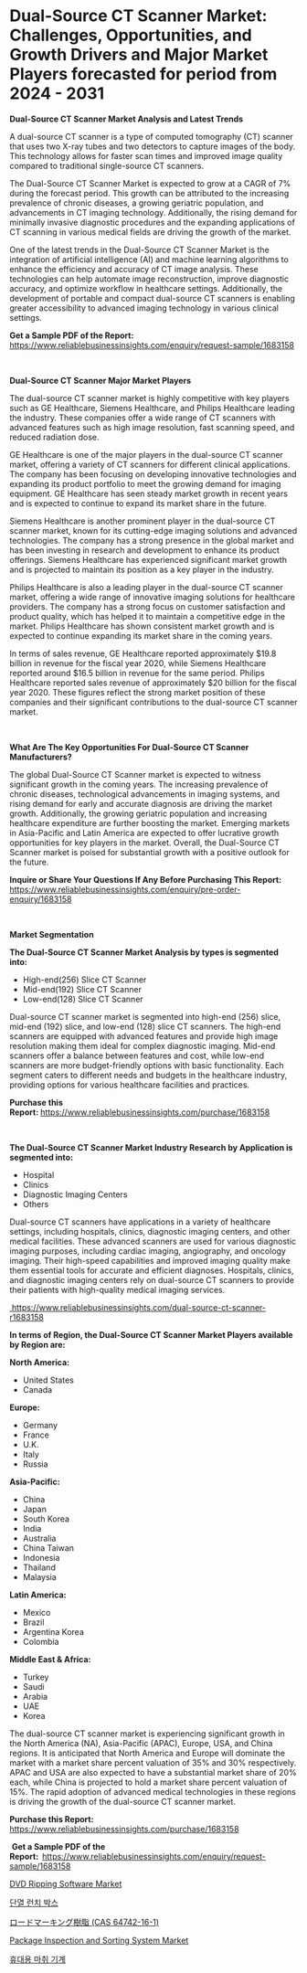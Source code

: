 <p><h1>Dual-Source CT Scanner Market: Challenges, Opportunities, and Growth Drivers and Major Market Players forecasted for period from 2024 - 2031</h1></p><p><strong>Dual-Source CT Scanner Market Analysis and Latest Trends</strong></p>
<p><p>A dual-source CT scanner is a type of computed tomography (CT) scanner that uses two X-ray tubes and two detectors to capture images of the body. This technology allows for faster scan times and improved image quality compared to traditional single-source CT scanners.</p><p>The Dual-Source CT Scanner Market is expected to grow at a CAGR of 7% during the forecast period. This growth can be attributed to the increasing prevalence of chronic diseases, a growing geriatric population, and advancements in CT imaging technology. Additionally, the rising demand for minimally invasive diagnostic procedures and the expanding applications of CT scanning in various medical fields are driving the growth of the market.</p><p>One of the latest trends in the Dual-Source CT Scanner Market is the integration of artificial intelligence (AI) and machine learning algorithms to enhance the efficiency and accuracy of CT image analysis. These technologies can help automate image reconstruction, improve diagnostic accuracy, and optimize workflow in healthcare settings. Additionally, the development of portable and compact dual-source CT scanners is enabling greater accessibility to advanced imaging technology in various clinical settings.</p></p>
<p><strong>Get a Sample PDF of the Report:&nbsp;</strong> <a href="https://www.reliablebusinessinsights.com/enquiry/request-sample/1683158">https://www.reliablebusinessinsights.com/enquiry/request-sample/1683158</a></p>
<p>&nbsp;</p>
<p><strong>Dual-Source CT Scanner Major Market Players</strong></p>
<p><p>The dual-source CT scanner market is highly competitive with key players such as GE Healthcare, Siemens Healthcare, and Philips Healthcare leading the industry. These companies offer a wide range of CT scanners with advanced features such as high image resolution, fast scanning speed, and reduced radiation dose.</p><p>GE Healthcare is one of the major players in the dual-source CT scanner market, offering a variety of CT scanners for different clinical applications. The company has been focusing on developing innovative technologies and expanding its product portfolio to meet the growing demand for imaging equipment. GE Healthcare has seen steady market growth in recent years and is expected to continue to expand its market share in the future.</p><p>Siemens Healthcare is another prominent player in the dual-source CT scanner market, known for its cutting-edge imaging solutions and advanced technologies. The company has a strong presence in the global market and has been investing in research and development to enhance its product offerings. Siemens Healthcare has experienced significant market growth and is projected to maintain its position as a key player in the industry.</p><p>Philips Healthcare is also a leading player in the dual-source CT scanner market, offering a wide range of innovative imaging solutions for healthcare providers. The company has a strong focus on customer satisfaction and product quality, which has helped it to maintain a competitive edge in the market. Philips Healthcare has shown consistent market growth and is expected to continue expanding its market share in the coming years.</p><p>In terms of sales revenue, GE Healthcare reported approximately $19.8 billion in revenue for the fiscal year 2020, while Siemens Healthcare reported around $16.5 billion in revenue for the same period. Philips Healthcare reported sales revenue of approximately $20 billion for the fiscal year 2020. These figures reflect the strong market position of these companies and their significant contributions to the dual-source CT scanner market.</p></p>
<p>&nbsp;</p>
<p><strong>What Are The Key Opportunities For Dual-Source CT Scanner Manufacturers?</strong></p>
<p><p>The global Dual-Source CT Scanner market is expected to witness significant growth in the coming years. The increasing prevalence of chronic diseases, technological advancements in imaging systems, and rising demand for early and accurate diagnosis are driving the market growth. Additionally, the growing geriatric population and increasing healthcare expenditure are further boosting the market. Emerging markets in Asia-Pacific and Latin America are expected to offer lucrative growth opportunities for key players in the market. Overall, the Dual-Source CT Scanner market is poised for substantial growth with a positive outlook for the future.</p></p>
<p><strong>Inquire or Share Your Questions If Any Before Purchasing This Report:</strong> <a href="https://www.reliablebusinessinsights.com/enquiry/pre-order-enquiry/1683158">https://www.reliablebusinessinsights.com/enquiry/pre-order-enquiry/1683158</a></p>
<p>&nbsp;</p>
<p><strong>Market Segmentation</strong></p>
<p><strong>The Dual-Source CT Scanner Market Analysis by types is segmented into:</strong></p>
<p><ul><li>High-end(256) Slice CT Scanner</li><li>Mid-end(192) Slice CT Scanner</li><li>Low-end(128) Slice CT Scanner</li></ul></p>
<p><p>Dual-source CT scanner market is segmented into high-end (256) slice, mid-end (192) slice, and low-end (128) slice CT scanners. The high-end scanners are equipped with advanced features and provide high image resolution making them ideal for complex diagnostic imaging. Mid-end scanners offer a balance between features and cost, while low-end scanners are more budget-friendly options with basic functionality. Each segment caters to different needs and budgets in the healthcare industry, providing options for various healthcare facilities and practices.</p></p>
<p><strong>Purchase this Report:&nbsp;</strong><a href="https://www.reliablebusinessinsights.com/purchase/1683158">https://www.reliablebusinessinsights.com/purchase/1683158</a></p>
<p>&nbsp;</p>
<p><strong>The Dual-Source CT Scanner Market Industry Research by Application is segmented into:</strong></p>
<p><ul><li>Hospital</li><li>Clinics</li><li>Diagnostic Imaging Centers</li><li>Others</li></ul></p>
<p><p>Dual-source CT scanners have applications in a variety of healthcare settings, including hospitals, clinics, diagnostic imaging centers, and other medical facilities. These advanced scanners are used for various diagnostic imaging purposes, including cardiac imaging, angiography, and oncology imaging. Their high-speed capabilities and improved imaging quality make them essential tools for accurate and efficient diagnoses. Hospitals, clinics, and diagnostic imaging centers rely on dual-source CT scanners to provide their patients with high-quality medical imaging services.</p></p>
<p><a href="https://www.reliablebusinessinsights.com/dual-source-ct-scanner-r1683158">&nbsp;https://www.reliablebusinessinsights.com/dual-source-ct-scanner-r1683158</a></p>
<p><strong>In terms of Region, the Dual-Source CT Scanner Market Players available by Region are:</strong></p>
<p>
    <p> <strong> North America: </strong>
        <ul>
            <li>United States</li>
            <li>Canada</li>
        </ul>
        </p> 
    <p> <strong> Europe: </strong>
        <ul>
            <li>Germany</li>
            <li>France</li>
            <li>U.K.</li>
            <li>Italy</li>
            <li>Russia</li>
        </ul>
        </p> 
    <p> <strong> Asia-Pacific: </strong>
        <ul>
            <li>China</li>
            <li>Japan</li>
            <li>South Korea</li>
            <li>India</li>
            <li>Australia</li>
            <li>China Taiwan</li>
            <li>Indonesia</li>
            <li>Thailand</li>
            <li>Malaysia</li>
        </ul>
        </p> 
    <p> <strong> Latin America: </strong>
        <ul>
            <li>Mexico</li>
            <li>Brazil</li>
            <li>Argentina Korea</li>
            <li>Colombia</li>
        </ul>
        </p> 
    <p> <strong> Middle East & Africa: </strong>
        <ul>
            <li>Turkey</li>
            <li>Saudi</li>
            <li>Arabia</li>
            <li>UAE</li>
            <li>Korea</li>
        </ul>
    </p>
    </p>
<p><p>The dual-source CT scanner market is experiencing significant growth in the North America (NA), Asia-Pacific (APAC), Europe, USA, and China regions. It is anticipated that North America and Europe will dominate the market with a market share percent valuation of 35% and 30% respectively. APAC and USA are also expected to have a substantial market share of 20% each, while China is projected to hold a market share percent valuation of 15%. The rapid adoption of advanced medical technologies in these regions is driving the growth of the dual-source CT scanner market.</p></p>
<p><strong>Purchase this Report: </strong><a href="https://www.reliablebusinessinsights.com/purchase/1683158">https://www.reliablebusinessinsights.com/purchase/1683158</a></p>
<p>&nbsp;<strong>Get a Sample PDF of the Report:&nbsp;&nbsp;</strong><a href="https://www.reliablebusinessinsights.com/enquiry/request-sample/1683158">https://www.reliablebusinessinsights.com/enquiry/request-sample/1683158</a></p>
<p><strong></strong></p>
<p><p><a href="https://github.com/Sherrillcrooksxa8i18ucf2m/Market-Research-Report-List-2/blob/main/dvd-ripping-software-market.md">DVD Ripping Software Market</a></p><p><a href="https://github.com/anton65482023/Market-Research-Report-List-1/blob/main/2131449104747.md">단열 런치 박스</a></p><p><a href="https://github.com/hwbcz413288296/Market-Research-Report-List-2/blob/main/7318363109975.md">ロードマーキング樹脂 (CAS 64742-16-1)</a></p><p><a href="https://github.com/derrinmiltonellis35gcl/Market-Research-Report-List-3/blob/main/package-inspection-and-sorting-system-market.md">Package Inspection and Sorting System Market</a></p><p><a href="https://github.com/Gregost89076vddcv/Market-Research-Report-List-1/blob/main/9686147104748.md">휴대용 마취 기계</a></p></p>